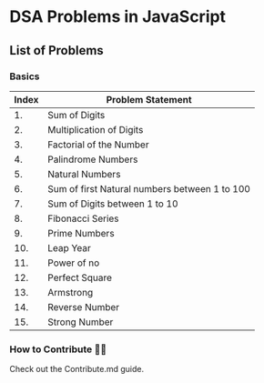 # DSA Problems in JavaScript

## List of Problems

### Basics

|Index|Problem Statement|
|---|---|
|1.|Sum of Digits|
|2.| Multiplication of Digits |
|3.| Factorial of the Number
|4.| Palindrome Numbers|
|5.| Natural Numbers|
|6.| Sum of first Natural numbers between 1 to 100|
|7.| Sum of Digits between 1 to 10|
|8.| Fibonacci Series|
|9.| Prime Numbers|
|10.| Leap Year|
|11.| Power of no|
|12.| Perfect Square |
|13. | Armstrong |
|14. | Reverse Number |
|15. | Strong Number |

### How to Contribute ✍🏻
Check out the Contribute.md guide. 
